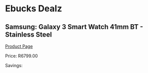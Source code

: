 
# Ebucks Dealz
## Samsung: Galaxy 3 Smart Watch 41mm BT - Stainless Steel
[Product Page](https://www.ebucks.com/web/shop/productSelected.do?prodId=1066608108&catId=1233319390)

Price: R6799.00

Savings: 


	